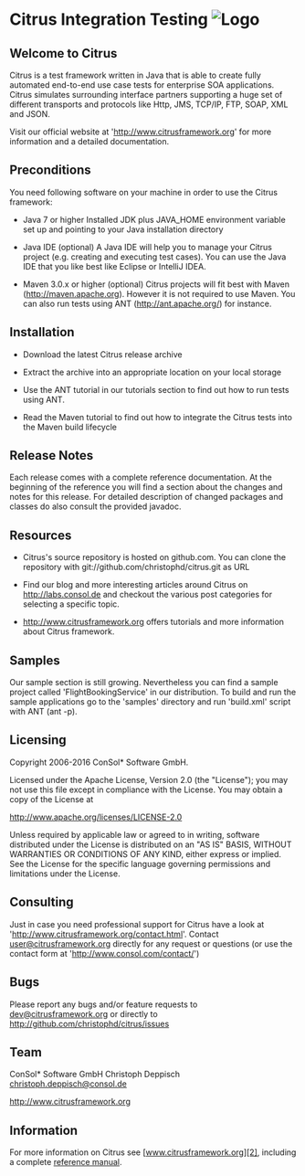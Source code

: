 Citrus Integration Testing ![Logo][1]
==============

Welcome to Citrus
---------

Citrus is a test framework written in Java that is able to create
fully automated end-to-end use case tests for enterprise SOA
applications. Citrus simulates surrounding interface partners
supporting a huge set of different transports and protocols like
Http, JMS, TCP/IP, FTP, SOAP, XML and JSON.

Visit our official website at 'http://www.citrusframework.org'
for more information and a detailed documentation.

Preconditions
---------

You need following software on your machine in order to use the
Citrus framework:

* Java 7 or higher
Installed JDK plus JAVA_HOME environment variable set
up and pointing to your Java installation directory

* Java IDE (optional)
A Java IDE will help you to manage your Citrus project (e.g. creating
and executing test cases). You can use the Java IDE that you like best
like Eclipse or IntelliJ IDEA.

* Maven 3.0.x or higher (optional)
Citrus projects will fit best with Maven (http://maven.apache.org).
However it is not required to use Maven. You can also run tests using
ANT (http://ant.apache.org/) for instance.
   
Installation
---------

* Download the latest Citrus release archive

* Extract the archive into an appropriate location on your local storage

* Use the ANT tutorial in our tutorials section to find out how to run
tests using ANT.

* Read the Maven tutorial to find out how to integrate the Citrus tests
into the Maven build lifecycle

Release Notes
---------

Each release comes with a complete reference documentation. At the beginning of
the reference you will find a section about the changes and notes for this release. For detailed 
description of changed packages and classes do also consult the provided javadoc.

Resources
---------

* Citrus's source repository is hosted on github.com. You can clone the
repository with git://github.com/christophd/citrus.git as URL

* Find our blog and more interesting articles around Citrus on
http://labs.consol.de and checkout the various post categories for
selecting a specific topic.

* http://www.citrusframework.org offers tutorials and more information about
Citrus framework.

Samples
---------

Our sample section is still growing. Nevertheless you can find a sample
project called 'FlightBookingService' in our distribution. To build and
run the sample applications go to the 'samples' directory and run 'build.xml'
script with ANT (ant -p).

Licensing
---------
  
Copyright 2006-2016 ConSol* Software GmbH.

Licensed under the Apache License, Version 2.0 (the "License");
you may not use this file except in compliance with the License.
You may obtain a copy of the License at

  http://www.apache.org/licenses/LICENSE-2.0

Unless required by applicable law or agreed to in writing, software
distributed under the License is distributed on an "AS IS" BASIS,
WITHOUT WARRANTIES OR CONDITIONS OF ANY KIND, either express or implied.
See the License for the specific language governing permissions and
limitations under the License.
  
Consulting
---------

Just in case you need professional support for Citrus have a look at
'http://www.citrusframework.org/contact.html'.
Contact user@citrusframework.org directly for any request or questions
(or use the contact form at 'http://www.consol.com/contact/')

Bugs
---------

Please report any bugs and/or feature requests to dev@citrusframework.org
or directly to http://github.com/christophd/citrus/issues
  
Team
---------

ConSol* Software GmbH
Christoph Deppisch
christoph.deppisch@consol.de

http://www.citrusframework.org

Information
---------

For more information on Citrus see [www.citrusframework.org][2], including
a complete [reference manual][3].

 [1]: http://www.citrusframework.org/img/brand-logo.png "Citrus"
 [2]: http://www.citrusframework.org
 [3]: http://www.citrusframework.org/reference/html/
